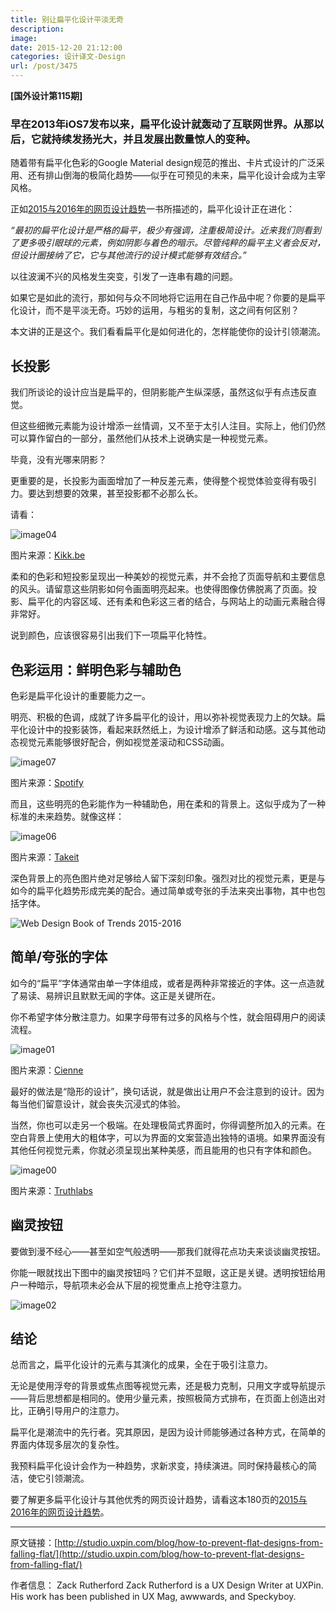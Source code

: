 ```yaml
---
title: 别让扁平化设计平淡无奇
description: 
image: 
date: 2015-12-20 21:12:00
categories: 设计译文-Design
url: /post/3475
---
```


**[国外设计第115期]**

### 早在2013年iOS7发布以来，扁平化设计就轰动了互联网世界。从那以后，它就持续发扬光大，并且发展出数量惊人的变种。

随着带有扁平化色彩的Google Material design规范的推出、卡片式设计的广泛采用、还有排山倒海的极简化趋势——似乎在可预见的未来，扁平化设计会成为主宰风格。

正如[2015与2016年的网页设计趋势](http://studio.uxpin.com/ebooks/web-ui-design-trends-2015-2016/)一书所描述的，扁平化设计正在进化：

*“最初的扁平化设计是严格的扁平，极少有强调，注重极简设计。近来我们则看到了更多吸引眼球的元素，例如阴影与着色的暗示。尽管纯粹的扁平主义者会反对，但设计圈接纳了它，它与其他流行的设计模式能够有效结合。”*

以往波澜不兴的风格发生突变，引发了一连串有趣的问题。

如果它是如此的流行，那如何与众不同地将它运用在自己作品中呢？你要的是扁平化设计，而不是平淡无奇。巧妙的运用，与粗劣的复制，这之间有何区别？

本文讲的正是这个。我们看看扁平化是如何进化的，怎样能使你的设计引领潮流。

## 长投影

我们所谈论的设计应当是扁平的，但阴影能产生纵深感，虽然这似乎有点违反直觉。

但这些细微元素能为设计增添一丝情调，又不至于太引人注目。实际上，他们仍然可以算作留白的一部分，虽然他们从技术上说确实是一种视觉元素。

毕竟，没有光哪来阴影？

更重要的是，长投影为画面增加了一种反差元素，使得整个视觉体验变得有吸引力。要达到想要的效果，甚至投影都不必那么长。

请看：

![image04](http://studio.uxpin.com/wp-content/uploads/2015/12/image048.png)

图片来源：[Kikk.be](//www.kikk.be/2015/)

柔和的色彩和短投影呈现出一种美妙的视觉元素，并不会抢了页面导航和主要信息的风头。请留意这些阴影如何令画面明亮起来。也使得图像仿佛脱离了页面。投影、扁平化的内容区域、还有柔和色彩这三者的结合，与网站上的动画元素融合得非常好。

说到颜色，应该很容易引出我们下一项扁平化特性。

## 色彩运用：鲜明色彩与辅助色

色彩是扁平化设计的重要能力之一。

明亮、积极的色调，成就了许多扁平化的设计，用以弥补视觉表现力上的欠缺。扁平化设计中的投影装饰，看起来跃然纸上，为设计增添了鲜活和动感。这与其他动态视觉元素能够很好配合，例如视觉差滚动和CSS动画。

![image07](http://studio.uxpin.com/wp-content/uploads/2015/12/image072.png)

图片来源：[Spotify](https://spotify-foundthemfirst.com/en-US)

而且，这些明亮的色彩能作为一种辅助色，用在柔和的背景上。这似乎成为了一种标准的未来趋势。就像这样：

![image06](http://studio.uxpin.com/wp-content/uploads/2015/12/image066.png)

图片来源：[Takeit](//www.takeitapp.co/en)

深色背景上的亮色图片绝对足够给人留下深刻印象。强烈对比的视觉元素，更是与如今的扁平化趋势形成完美的配合。通过简单或夸张的手法来突出事物，其中也包括字体。

![Web Design Book of Trends 2015-2016](http://studio.uxpin.com/wp-content/uploads/2015/09/Web-Design-Book-of-Trends-2015-2016.png)

## 简单/夸张的字体

如今的“扁平”字体通常由单一字体组成，或者是两种非常接近的字体。这一点造就了易读、易辨识且默默无闻的字体。这正是关键所在。

你不希望字体分散注意力。如果字母带有过多的风格与个性，就会阻碍用户的阅读流程。

![image01](http://studio.uxpin.com/wp-content/uploads/2015/12/image0112.png)

图片来源：[Cienne](//cienneny.com/)

最好的做法是“隐形的设计”，换句话说，就是做出让用户不会注意到的设计。因为每当他们留意设计，就会丧失沉浸式的体验。

当然，你也可以走另一个极端。在处理极简式界面时，你得调整所加入的元素。在空白背景上使用大的粗体字，可以为界面的文案营造出独特的语境。如果界面没有其他任何视觉元素，你就必须呈现出某种美感，而且能用的也只有字体和颜色。

![image00](http://studio.uxpin.com/wp-content/uploads/2015/12/image0012.png)

图片来源：[Truthlabs](//truthlabs.com/)

## 幽灵按钮

要做到漫不经心——甚至如空气般透明——那我们就得花点功夫来谈谈幽灵按钮。

你能一眼就找出下图中的幽灵按钮吗？它们并不显眼，这正是关键。透明按钮给用户一种暗示，导航项未必会从下层的视觉重点上抢夺注意力。

![image02](http://studio.uxpin.com/wp-content/uploads/2015/12/image0210.png)

## 结论

总而言之，扁平化设计的元素与其演化的成果，全在于吸引注意力。

无论是使用浮夸的背景或焦点图等视觉元素，还是极力克制，只用文字或导航提示——背后思想都是相同的。使用少量元素，按照极简方式排布，在页面上创造出对比，正确引导用户的注意力。

扁平化是潮流中的先行者。究其原因，是因为设计师能够通过各种方式，在简单的界面内体现多层次的复杂性。

我预料扁平化设计会作为一种趋势，求新求变，持续演进。同时保持最核心的简洁，使它引领潮流。

要了解更多扁平化设计与其他优秀的网页设计趋势，请看这本180页的[2015与2016年的网页设计趋势](http://studio.uxpin.com/ebooks/web-ui-design-trends-2015-2016/)。

---

原文链接：[http://studio.uxpin.com/blog/how-to-prevent-flat-designs-from-falling-flat/](http://studio.uxpin.com/blog/how-to-prevent-flat-designs-from-falling-flat/)

作者信息：
Zack Rutherford
Zack Rutherford is a UX Design Writer at UXPin. His work has been published in UX Mag, awwwards, and Speckyboy.